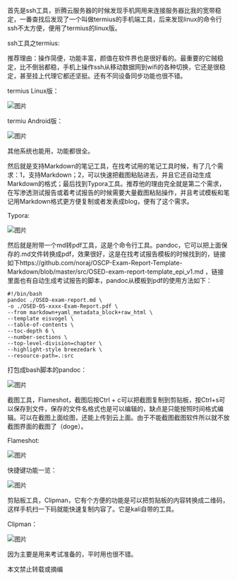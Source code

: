 首先是ssh工具，折腾云服务器的时候发现手机网用来连接服务器比我的宽带稳定，一番查找后发现了一个叫做termius的手机端工具，后来发现linux的命令行ssh不太方便，便用了termius的linux版。

ssh工具之termius:

推荐理由：操作简便，功能丰富，颜值在软件界也是很好看的。最重要的它贼稳定，比不倒翁都稳，手机上操作ssh从移动数据网到wifi的各种切换，它还是很稳定，甚至挂上代理它都还坚挺。还有不同设备同步功能也很不错。

termius Linux版：

![图片](https://github.com/tuxsec/blog/assets/26221848/5d5b261a-5b57-4237-9cbf-43afae2deb1d)


termiu Android版：

![图片](https://github.com/tuxsec/blog/assets/26221848/c1c6302a-e010-4a05-bd9d-a6975e23ae91)


其他系统也能用，功能都很全。



然后就是支持Markdown的笔记工具，在找考试用的笔记工具时候，有了几个需求：1，支持Markdown；2，可以快速把截图粘贴进去，并且它还自动生成Markdown的格式；最后找到Typora工具。推荐他的理由完全就是第二个需求，在写渗透测试报告或着考试报告的时候需要大量截图粘贴操作，并且考试模板和笔记用Markdown格式更方便复制或者发表成blog，便有了这个需求。

Typora:

![图片](https://github.com/tuxsec/blog/assets/26221848/b07b974b-a670-49ab-8376-e55e9e1f0028)


然后就是附带一个md转pdf工具，这是个命令行工具。pandoc，它可以把上面保存的.md文件转换成pdf，效果很好，这是在找考试报告模板的时候找到的，链接如下https://github.com/noraj/OSCP-Exam-Report-Template-Markdown/blob/master/src/OSED-exam-report-template_epi_v1.md ，链接里面也有自动生成考试报告的脚本，pandoc从模板到pdf的使用方法如下：

    #!/bin/bash
    pandoc ./OSED-exam-report.md \
    -o ./OSED-OS-xxxx-Exam-Report.pdf \
    --from markdown+yaml_metadata_block+raw_html \
    --template eisvogel \
    --table-of-contents \
    --toc-depth 6 \
    --number-sections \
    --top-level-division=chapter \
    --highlight-style breezedark \
    --resource-path=.:src

打包成bash脚本的pandoc：

![图片](https://github.com/tuxsec/blog/assets/26221848/ed832777-6035-45a2-a181-f379c2a631db)



截图工具，Flameshot，截图后按Ctrl + c可以把截图复制到剪贴板，按Ctrl+s可以保存到文件，保存的文件名格式也是可以编辑的，缺点是只能按照时间格式编辑。可以在截图上面绘图，还能上传到云上面。由于不能截图截图软件所以就不放截图界面的截图了（doge）。

Flameshot:

![图片](https://github.com/tuxsec/blog/assets/26221848/f6b9a297-58b9-4007-be41-dc48e11f2df9)


快捷键功能一览：

![图片](https://github.com/tuxsec/blog/assets/26221848/b09203f6-10d2-46cf-809f-3147ef77de19)



剪贴板工具，Clipman，它有个方便的功能是可以把剪贴板的内容转换成二维码，这样手机扫一下码就能快速复制内容了。它是kali自带的工具。

Clipman：


![图片](https://github.com/tuxsec/blog/assets/26221848/4f3d88cc-f698-475a-9482-dfbc52a56eb5)




因为主要是用来考试准备的，平时用也很不错。



本文禁止转载或摘编
